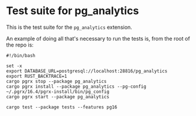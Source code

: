 # Test suite for pg_analytics

This is the test suite for the `pg_analytics` extension.

An example of doing all that's necessary to run the tests is, from the root of the repo is:

```shell
#!/bin/bash

set -x
export DATABASE_URL=postgresql://localhost:28816/pg_analytics
export RUST_BACKTRACE=1
cargo pgrx stop --package pg_analytics
cargo pgrx install --package pg_analytics --pg-config ~/.pgrx/16.4/pgrx-install/bin/pg_config
cargo pgrx start --package pg_analytics

cargo test --package tests --features pg16
```
